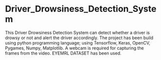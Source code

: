 # Driver_Drowsiness_Detection_System
This Driver Drowsiness Detection System can detect whether a driver is drowsy or not and alert the driver accordingly.  The project has been build using python programming language; using Tensorflow, Keras, OpenCV, Pygames, Numpy, Matplotlib.  A webcam is required for capturing the frames from the video. EYEMRL DATASET has been used.
